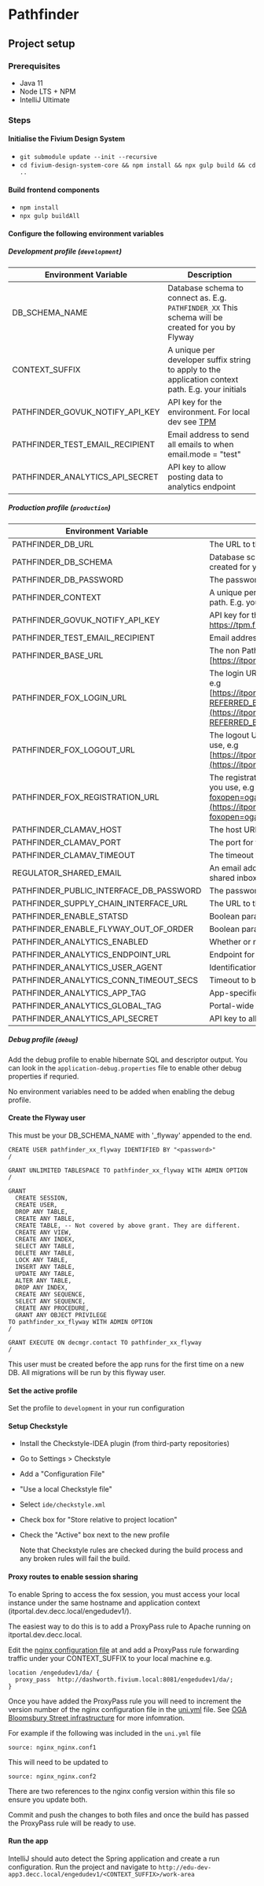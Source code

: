 # Pathfinder

## Project setup

### Prerequisites
* Java 11
* Node LTS + NPM
* IntelliJ Ultimate

### Steps

#### Initialise the Fivium Design System
* `git submodule update --init --recursive`    
* `cd fivium-design-system-core && npm install && npx gulp build && cd ..`

#### Build frontend components
* `npm install`
* `npx gulp buildAll`

#### Configure the following environment variables

##### Development profile (`development`)

| Environment Variable            | Description                                                                                            |
|---------------------------------|--------------------------------------------------------------------------------------------------------|
| DB_SCHEMA_NAME                  | Database schema to connect as. E.g. `PATHFINDER_XX` This schema will be created for you by Flyway      |
| CONTEXT_SUFFIX                  | A unique per developer suffix string to apply to the application context path. E.g. your initials      |
| PATHFINDER_GOVUK_NOTIFY_API_KEY | API key for the environment. For local dev see [TPM](https://tpm.fivium.local/index.php/pwd/view/1569) |
| PATHFINDER_TEST_EMAIL_RECIPIENT | Email address to send all emails to when email.mode = "test"                                           |
| PATHFINDER_ANALYTICS_API_SECRET | API key to allow posting data to analytics endpoint                                                    |

##### Production profile (`production`)

| Environment Variable                    | Description                                                                                                                                                                                                                                                                                                        |
|-----------------------------------------|--------------------------------------------------------------------------------------------------------------------------------------------------------------------------------------------------------------------------------------------------------------------------------------------------------------------|
| PATHFINDER_DB_URL                       | The URL to the database you want to use                                                                                                                                                                                                                                                                            |
| PATHFINDER_DB_SCHEMA                    | Database schema to connect as. E.g. `PATHFINDER_XX` This schema will be created for you by Flyway                                                                                                                                                                                                                  |
| PATHFINDER_DB_PASSWORD                  | The password to the `PATHFINDER_DA_SCHEMA` schema                                                                                                                                                                                                                                                                  |
| PATHFINDER_CONTEXT                      | A unique per developer suffix string to apply to the application context path. E.g. your initials                                                                                                                                                                                                                  |
| PATHFINDER_GOVUK_NOTIFY_API_KEY         | API key for the environment. for Local dev see TPM https://tpm.fivium.local/index.php/pwd/view/1569                                                                                                                                                                                                                |
| PATHFINDER_TEST_EMAIL_RECIPIENT         | Email address to send all emails to when email.mode = "test"                                                                                                                                                                                                                                                       |
| PATHFINDER_BASE_URL                     | The non Pathfinder specific URL prefix e.g. [https://itportal.dev.decc.local](https://itportal.dev.decc.local)                                                                                                                                                                                                     |
| PATHFINDER_FOX_LOGIN_URL                | The login URL for the Energy Portal on the environment you want to use, e.g [https://itportal.dev.decc.local/engedudev1/fox/oga/OGA_LOGIN/login?REFERRED_BY=PATHFINDER&DEV_CONTEXT_OVERRIDE=xx](https://itportal.dev.decc.local/engedudev1/fox/oga/OGA_LOGIN/login?REFERRED_BY=PATHFINDER&DEV_CONTEXT_OVERRIDE=xx) |
| PATHFINDER_FOX_LOGOUT_URL               | The logout URL for the Energy Portal on the environment you want to use, e.g [https://itportal.dev.decc.local/engedudev1/fox/oga/OGA_LOGIN/logout](https://itportal.dev.decc.local/engedudev1/fox/oga/OGA_LOGIN/logout)                                                                                            |
| PATHFINDER_FOX_REGISTRATION_URL         | The registration URL for the Energy Portal on the environment you want you use, e.g [https://itportal.dev.decc.local/engedudev1/fox?foxopen=oga/LOGIN001L/register](https://itportal.dev.decc.local/engedudev1/fox?foxopen=oga/LOGIN001L/register)                                                                 |
| PATHFINDER_CLAMAV_HOST                  | The host URL for ClamAV antivirus                                                                                                                                                                                                                                                                                  |
| PATHFINDER_CLAMAV_PORT                  | The port for the ClamAV antivirus                                                                                                                                                                                                                                                                                  |
| PATHFINDER_CLAMAV_TIMEOUT               | The timeout for the ClamAV antivirus                                                                                                                                                                                                                                                                               |
| REGULATOR_SHARED_EMAIL                  | An email address to send to when an email is sent to the regulator shared inbox                                                                                                                                                                                                                                    |
| PATHFINDER_PUBLIC_INTERFACE_DB_PASSWORD | The password to create the `PATHFINDER_INTERFACE[_XX]` schema with                                                                                                                                                                                                                                                 |
| PATHFINDER_SUPPLY_CHAIN_INTERFACE_URL   | The URL to the supply chain interface (for local dev this can be any URL)                                                                                                                                                                                                                                          |
| PATHFINDER_ENABLE_STATSD                | Boolean paramter to enable statsd stat aggregation                                                                                                                                                                                                                                                                 |
| PATHFINDER_ENABLE_FLYWAY_OUT_OF_ORDER   | Boolean paramater to allow flyway to run migrations out of order                                                                                                                                                                                                                                                   |
| PATHFINDER_ANALYTICS_ENABLED            | Whether or not analytics functionality is enabled                                                                                                                                                                                                                                                                  |
| PATHFINDER_ANALYTICS_ENDPOINT_URL       | Endpoint for analytics collection                                                                                                                                                                                                                                                                                  |
| PATHFINDER_ANALYTICS_USER_AGENT         | Identification of host posting analytics data                                                                                                                                                                                                                                                                      |
| PATHFINDER_ANALYTICS_CONN_TIMEOUT_SECS  | Timeout to be used when trying to connect to analytics endpoints                                                                                                                                                                                                                                                   |
| PATHFINDER_ANALYTICS_APP_TAG            | App-specific measurement id to separate analytics collection                                                                                                                                                                                                                                                       |
| PATHFINDER_ANALYTICS_GLOBAL_TAG         | Portal-wide measurement id to separate analytics collection                                                                                                                                                                                                                                                        |
| PATHFINDER_ANALYTICS_API_SECRET         | API key to allow posting data to analytics endpoint                                                                                                                                                                                                                                                                |

##### Debug profile (`debug`)
Add the debug profile to enable hibernate SQL and descriptor output. You can look in the `application-debug.properties` file to enable other debug properties if requried.

No environment variables need to be added when enabling the debug profile.

#### Create the Flyway user

This must be your DB_SCHEMA_NAME with '_flyway' appended to the end.


```oraclesqlplus
CREATE USER pathfinder_xx_flyway IDENTIFIED BY "<password>"
/

GRANT UNLIMITED TABLESPACE TO pathfinder_xx_flyway WITH ADMIN OPTION
/

GRANT
  CREATE SESSION, 
  CREATE USER,
  DROP ANY TABLE,
  CREATE ANY TABLE,
  CREATE TABLE, -- Not covered by above grant. They are different.
  CREATE ANY VIEW,
  CREATE ANY INDEX, 
  SELECT ANY TABLE,
  DELETE ANY TABLE,
  LOCK ANY TABLE,
  INSERT ANY TABLE, 
  UPDATE ANY TABLE,
  ALTER ANY TABLE,
  DROP ANY INDEX,
  CREATE ANY SEQUENCE,
  SELECT ANY SEQUENCE,
  CREATE ANY PROCEDURE,
  GRANT ANY OBJECT PRIVILEGE
TO pathfinder_xx_flyway WITH ADMIN OPTION
/ 

GRANT EXECUTE ON decmgr.contact TO pathfinder_xx_flyway
/
```
This user must be created before the app runs for the first time on a new DB. All migrations will be run by this flyway user.

#### Set the active profile
Set the profile to `development` in your run configuration

#### Setup Checkstyle
* Install the Checkstyle-IDEA plugin (from third-party repositories)
* Go to Settings > Checkstyle
* Add a "Configuration File"
* "Use a local Checkstyle file"
* Select `ide/checkstyle.xml`
* Check box for "Store relative to project location" 
* Check the "Active" box next to the new profile
  
  Note that Checkstyle rules are checked during the build process and any broken rules will fail the build.
    
#### Proxy routes to enable session sharing

To enable Spring to access the fox session, you must access your local instance under the same hostname and application context (itportal.dev.decc.local/engedudev1/).

The easiest way to do this is to add a ProxyPass rule to Apache running on itportal.dev.decc.local.
 
Edit the [nginx configuration file](https://bitbucket.org/fiviumuk/oga-dev-app/src/master/app/volumes/nginx/nginx.conf) at and add a ProxyPass rule forwarding traffic under your CONTEXT_SUFFIX to your local machine e.g.

```
location /engedudev1/da/ {
  proxy_pass  http://dashworth.fivium.local:8081/engedudev1/da/;
}
```

Once you have added the ProxyPass rule you will need to increment the version number of the nginx configuration file in the [uni.yml](https://bitbucket.org/fiviumuk/oga-dev-app/src/master/app/compose/uni.yml) file. See [OGA Bloomsbury Street infrastructure](https://confluence.fivium.co.uk/pages/viewpage.action?pageId=67733766#EDU/MMO/ETLdev/stBloomsburyStreet(OGA)-HowdoIupdatetheconfigforanapp) for more infomration.

For example if the following was included in the `uni.yml` file

`source: nginx_nginx.conf1`

This will need to be updated to

`source: nginx_nginx.conf2`

There are two references to the nginx config version within this file so ensure you update both.

Commit and push the changes to both files and once the build has passed the ProxyPass rule will be ready to use.

#### Run the app
IntelliJ should auto detect the Spring application and create a run configuration.
Run the project and navigate to `http://edu-dev-app3.decc.local/engedudev1/<CONTEXT_SUFFIX>/work-area`
    